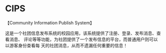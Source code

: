 CIPS
====

【Community Information Publish System】

这是一个社团信息发布系统的校园应用，该系统提供了注册、登录、发布消息、查看消息、
评论等等功能，为社团提供了一个发布信息的平台，而普通用户则可以以游客身份查看每
天的社团消息，从而不遗漏任何重要的信息！
